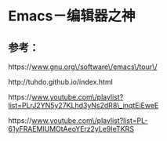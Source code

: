 # Emacs－编辑器之神

## 参考：

https:\/\/www.gnu.org\/software\/emacs\/tour\/

http:\/\/tuhdo.github.io\/index.html

https:\/\/www.youtube.com\/playlist?list=PLrJ2YN5y27KLhd3yNs2dR8\_inqtEiEweE

https:\/\/www.youtube.com\/playlist?list=PL-61yFRAEMlUMOtAeoYErz2yLe9IeTKRS

